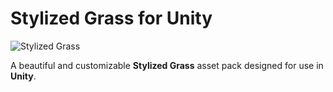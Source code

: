 # Stylized Grass for Unity

![Stylized Grass](https://github.com/yAwsaf/Stylized-Grass/issues/1#issue-2598907389)

A beautiful and customizable **Stylized Grass** asset pack designed for use in **Unity**. 
